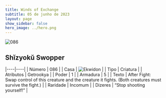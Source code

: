 ```yaml
---
title: Winds of Exchange
subtitle: 05 de junho de 2023
layout: page
show_sidebar: false
hero_image: ../hero.png
---
```


![086](https://mastervault-storage-prod.s3.amazonaws.com/media/card_front/en/600_086_c4c508d0c35c_en.png)


## Shĭzyokŭ Swopper

|----|----|
| Número | 086 |
| Casa | ![Ekwidon](https://archonarcana.com/images/thumb/3/31/Ekwidon.png/25px-Ekwidon.png "Ekwidon") |
| Tipo | Criatura |
| Atributos | Getrookya |
| Poder | 1 |
| Armadura | 5 |
| Texto | After Fight: Swap control of this creature and the creature it fights. (Both creatures must survive the fight.)  |
| Raridade | Incomum |
| Dizeres | “Stop shooting yourself!” |
